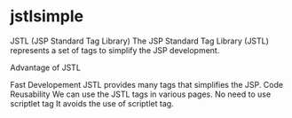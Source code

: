 # jstlsimple
JSTL (JSP Standard Tag Library)  The JSP Standard Tag Library (JSTL) represents a set of tags to simplify the JSP development.



Advantage of JSTL

Fast Developement JSTL provides many tags that simplifies the JSP.
Code Reusability We can use the JSTL tags in various pages.
No need to use scriptlet tag It avoids the use of scriptlet tag.
